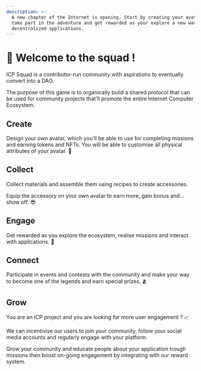 ```yaml
---
description: >-
  A new chapter of the Internet is opening. Start by creating your avatar, then
  take part in the adventure and get rewarded as your explore a new wave of
  decentralized applications.
---
```


# 👋 Welcome to the squad !

ICP Squad is a contributor-run community with aspirations to eventually convert into a DAO.

The purpose of this game is to organically build a shared protocol that can be used for community projects that’ll promote the entire Internet Computer Ecosystem.

## Create&#x20;

Design your own avatar, which you'll be able to use for completing missions and earning tokens and NFTs. You will be able to customise all physical attributes of your avatar. 👦

## Collect&#x20;

Collect materials and assemble them using recipes to create accessories.&#x20;

Equip the accessory on your own avatar to earn more, gain bonus and... show off. 😎

## Engage&#x20;

Get rewarded as you explore the ecosystem, realise missions and interact with applications. 🎲

## Connect&#x20;

Participate in events and contests with the community and make your way to become one of the legends and earn special prizes. 🫂

## **Grow**&#x20;

You are an ICP project and you are looking for more user engagement ? 📈

We can incentivise our users to join your community, follow your social media accounts and regularly engage with your platform.&#x20;

Grow your community and educate people about your application trough missions then boost on-going engagement by integrating with our reward system.
